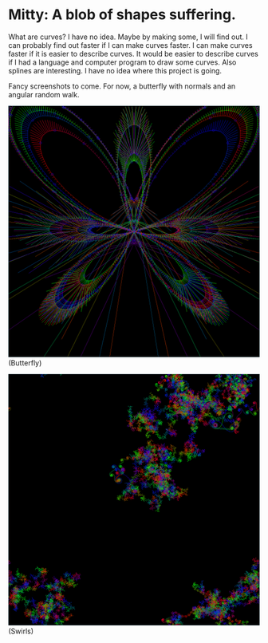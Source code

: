 Mitty: A blob of shapes suffering.
==================================

What are curves? I have no idea. Maybe by making some, I will find out. I can
probably find out faster if I can make curves faster. I can make curves faster
if it is easier to describe curves. It would be easier to describe curves if I
had a language and computer program to draw some curves. Also splines are
interesting. I have no idea where this project is going.

Fancy screenshots to come. For now, a butterfly with normals and an angular
random walk.

![Butterfly with Normals](butterfly.png)(Butterfly)

![Angular Random Walk](swirls.png)(Swirls)

